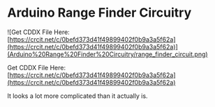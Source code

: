 # Arduino Range Finder Circuitry

![Get CDDX File Here: [https://crcit.net/c/0befd373d41f49899402f0b9a3a5f62a](https://crcit.net/c/0befd373d41f49899402f0b9a3a5f62a)](Arduino%20Range%20Finder%20Circuitry/range_finder_circuit.png)

Get CDDX File Here: [https://crcit.net/c/0befd373d41f49899402f0b9a3a5f62a](https://crcit.net/c/0befd373d41f49899402f0b9a3a5f62a)

It looks a lot more complicated than it actually is.
